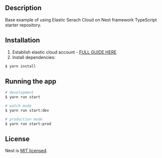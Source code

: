 ## Description

Base example of using Elastic Serach Cloud on Nest framework TypeScript starter repository.

## Installation
1. Establish elastic cloud account - [FULL GUIDE HERE](https://github.com/OliverVarnce/ElasticSearch-PrismaORM-Simple-Example/blob/master/establish_elastic_guide.md)
2. Install dependencies:
```bash
$ yarn install
```

## Running the app

```bash
# development
$ yarn run start

# watch mode
$ yarn run start:dev

# production mode
$ yarn run start:prod
```

## License

Nest is [MIT licensed](LICENSE).
